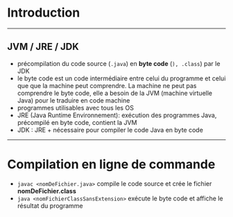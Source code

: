 # Introduction

----

## JVM / JRE / JDK

- précompilation du code source (`.java`) en **byte code** (`), .class`) par le JDK
- le byte code est un code intermédiaire entre celui du programme et celui que que la machine peut comprendre. La machine ne peut pas comprendre le byte code, elle a besoin de la JVM (machine virtuelle Java) pour le traduire en code machine
- programmes utilisables avec tous les OS
- JRE (Java Runtime Environnement): exécution des programmes Java, précompilé en byte code, contient la JVM
- JDK : JRE + nécessaire pour compiler le code Java en byte code

----

# Compilation en ligne de commande

- `javac <nomDeFichier.java>` compile le code source et crée le fichier **nomDeFichier.class**
- `java <nomFichierClassSansExtension>` exécute le byte code et affiche le résultat du programme
